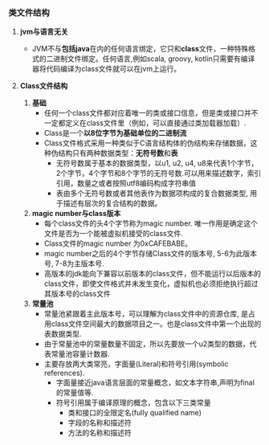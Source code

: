 ### 类文件结构

1. **jvm与语言无关**
	* JVM不与**包括java**在内的任何语言绑定，它只和**class**文件，一种特殊格式的二进制文件绑定。任何语言,例如scala, groovy, kotlin只需要有编译器将代码编译为class文件就可以在jvm上运行。

2. **Class文件结构**
	1. **基础**
		* 任何一个class文件都对应着唯一的类或接口信息，但是类或接口并不一定都定义在class文件里（例如，可以直接通过类加载器加载）.
		* Class是一个**以8位字节为基础单位的二进制流**
		* Class文件格式采用一种类似于C语言结构体的伪结构来存储数据，这种伪结构只有两种数据类型：**无符号数**和**表**
			* 无符号数属于基本的数据类型，以u1, u2, u4, u8来代表1个字节，2个字节，4个字节和8个字节的无符号数.可以用来描述数字，索引引用，数量之或者按照utf8编码构成字符串值
			* 表由多个无符号数或者其他表作为数据项构成的复合数据类型, 用于描述有层次的复合结构的数据。
	2. **magic number与class版本**
		* 每个class文件的头4个字节称为magic number. 唯一作用是确定这个文件是否为一个能被虚拟机接受的class文件.
		* Class文件的magic number 为0xCAFEBABE。 
		* magic number之后的4个字节存储Class文件的版本号, 5-6为此版本号, 7-8为主版本号. 
		* 高版本的jdk能向下兼容以前版本的class文件，但不能运行以后版本的class文件，即使文件格式并未发生变化，虚拟机也必须拒绝执行超过其版本号的class文件
	3. **常量池**
		* 常量池紧跟着主此版本号，可以理解为class文件中的资源仓库, 是占用class文件空间最大的数据项目之一。也是class文件中第一个出现的表数据类型. 
		* 由于常量池中的常量数量不固定，所以先要放一个u2类型的数据，代表常量池容量计数器. 
		* 主要存放两大类常亮，字面量(Literal)和符号引用(symbolic references). 
			* 字面量接近java语言层面的常量概念，如文本字符串,声明为final的常量值等.
			* 符号引用属于编译原理的概念，包含以下三类常量
				* 类和接口的全限定名(fully qualified name)
				* 字段的名称和描述符
				* 方法的名称和描述符
